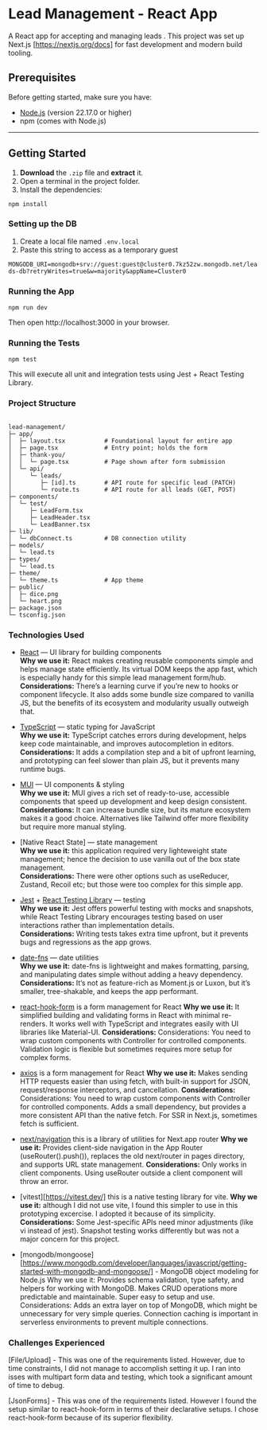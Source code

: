 # Lead Management - React App

A React app for accepting and managing leads . This project was set up Next.js [https://nextjs.org/docs] for fast development and modern build tooling.

## Prerequisites

Before getting started, make sure you have:

- [Node.js](https://nodejs.org/) (version 22.17.0 or higher)
- npm (comes with Node.js)

---

## Getting Started

1. **Download** the `.zip` file and **extract** it.
2. Open a terminal in the project folder.
3. Install the dependencies:

```
npm install
```

### Setting up the DB

1. Create a local file named `.env.local`
2. Paste this string to access as a temporary guest

`MONGODB_URI=mongodb+srv://guest:guest@cluster0.7kz52zw.mongodb.net/leads-db?retryWrites=true&w=majority&appName=Cluster0`

### Running the App

```
npm run dev

```

Then open http://localhost:3000 in your browser.

### Running the Tests

```
npm test

```

This will execute all unit and integration tests using Jest + React Testing Library.

### Project Structure
```

lead-management/
├─ app/
│  ├─ layout.tsx           # Foundational layout for entire app
│  ├─ page.tsx             # Entry point; holds the form
│  ├─ thank-you/
│  │  └─ page.tsx          # Page shown after form submission
│  └─ api/
│     └─ leads/
│        ├─ [id].ts        # API route for specific lead (PATCH)
│        └─ route.ts       # API route for all leads (GET, POST)
├─ components/
│  └─ test/
│     ├─ LeadForm.tsx
│     ├─ LeadHeader.tsx
│     └─ LeadBanner.tsx
├─ lib/
│  └─ dbConnect.ts         # DB connection utility
├─ models/
│  └─ lead.ts
├─ types/
│  └─ lead.ts
├─ theme/
│  └─ theme.ts             # App theme
├─ public/
│  ├─ dice.png
│  └─ heart.png
├─ package.json
└─ tsconfig.json
```


### Technologies Used

- [React](https://react.dev/) — UI library for building components  
  **Why we use it:** React makes creating reusable components simple and helps manage state efficiently. Its virtual DOM keeps the app fast, which is especially handy for this simple lead management form/hub.  
  **Considerations:** There’s a learning curve if you’re new to hooks or component lifecycle. It also adds some bundle size compared to vanilla JS, but the benefits of its ecosystem and modularity usually outweigh that.

- [TypeScript](https://www.typescriptlang.org/) — static typing for JavaScript  
  **Why we use it:** TypeScript catches errors during development, helps keep code maintainable, and improves autocompletion in editors.  
  **Considerations:** It adds a compilation step and a bit of upfront learning, and prototyping can feel slower than plain JS, but it prevents many runtime bugs.

- [MUI](https://mui.com/) — UI components & styling  
  **Why we use it:** MUI gives a rich set of ready-to-use, accessible components that speed up development and keep design consistent.  
  **Considerations:** It can increase bundle size, but its mature ecosystem makes it a good choice. Alternatives like Tailwind offer more flexibility but require more manual styling.

- [Native React State] — state management  
  **Why we use it:** this application required very lighteweight state management; hence the decision to use vanilla out of the box state management.  
  **Considerations:** There were other options such as useReducer, Zustand, Recoil etc; but those were too complex for this simple app.

- [Jest](https://jestjs.io/) + [React Testing Library](https://testing-library.com/) — testing  
  **Why we use it:** Jest offers powerful testing with mocks and snapshots, while React Testing Library encourages testing based on user interactions rather than implementation details.  
  **Considerations:** Writing tests takes extra time upfront, but it prevents bugs and regressions as the app grows.

- [date-fns](https://date-fns.org/) — date utilities  
  **Why we use it:** date-fns is lightweight and makes formatting, parsing, and manipulating dates simple without adding a heavy dependency.  
  **Considerations:** It’s not as feature-rich as Moment.js or Luxon, but it’s smaller, tree-shakable, and keeps the app performant.

- [react-hook-form](https://react-hook-form.com/) is a form management for React
  **Why we use it:** It simplified building and validating forms in React with minimal re-renders. It works well with TypeScript and integrates easily with UI libraries like Material-UI.
  **Considerations:** Considerations: You need to wrap custom components with Controller for controlled components. Validation logic is flexible but sometimes requires more setup for complex forms.

- [axios](https://axios-http.com/) is a form management for React
  **Why we use it:** Makes sending HTTP requests easier than using fetch, with built-in support for JSON, request/response interceptors, and cancellation.
  **Considerations:** Considerations: You need to wrap custom components with Controller for controlled components. Adds a small dependency, but provides a more consistent API than the native fetch. For SSR in Next.js, sometimes fetch is sufficient.

- [next/navigation](https://nextjs.org/docs/app/building-your-application/routing/navigation-and-routing) this is a library of utilities for Next.app router
  **Why we use it:** Provides client-side navigation in the App Router (useRouter().push()), replaces the old next/router in pages directory, and supports URL state management.
  **Considerations:** Only works in client components. Using useRouter outside a client component will throw an error.

- [vitest][https://vitest.dev/] this is a native testing library for vite.
  **Why we use it:** although I did not use vite, I found this simpler to use in this prototyping excercise. I adopted it because of its simplicity.
  **Considerations:** Some Jest-specific APIs need minor adjustments (like vi instead of jest). Snapshot testing works differently but was not a major concern for this project.

- [mongodb/mongoose][https://www.mongodb.com/developer/languages/javascript/getting-started-with-mongodb-and-mongoose/] - MongoDB object modeling for Node.js
  Why we use it: Provides schema validation, type safety, and helpers for working with MongoDB. Makes CRUD operations more predictable and maintainable. Super easy to setup and use.
  Considerations: Adds an extra layer on top of MongoDB, which might be unnecessary for very simple queries. Connection caching is important in serverless environments to prevent multiple connections.

### Challenges Experienced

[File/Upload] - This was one of the requirements listed. However, due to time constraints, I did not manage to accomplish setting it up. I ran into isses with multipart form data and testing, which took a significant amount of time to debug.

[JsonForms] - This was one of the requirements listed. However I found the setup similar to react-hook-form in terms of their declarative setups. I chose react-hook-form because of its superior flexibility.
